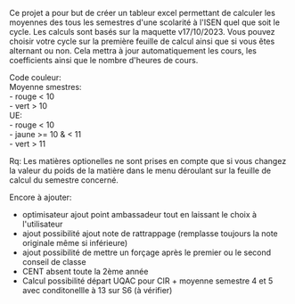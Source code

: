 Ce projet a pour but de créer un tableur excel permettant de calculer les moyennes des tous les semestres d'une scolarité à l'ISEN quel que soit le cycle. Les calculs sont basés sur la maquette v17/10/2023.
Vous pouvez choisir votre cycle sur la première feuille de calcul ainsi que si vous êtes alternant ou non. Cela mettra à jour automatiquement les cours, les coefficients ainsi que le nombre d'heures de cours.  

Code couleur:  
  Moyenne smestres:  
    - rouge < 10  
    - vert > 10  
  UE:  
    - rouge < 10  
    - jaune >= 10 & < 11  
    - vert > 11  

Rq: Les matières optionelles ne sont prises en compte que si vous changez la valeur du poids de la matière dans le menu déroulant sur la feuille de calcul du semestre concerné.





Encore à ajouter:
- optimisateur ajout point ambassadeur tout en laissant le choix à l'utilisateur
- ajout possibilité ajout note de rattrappage (remplasse toujours la note originale même si inférieure)
- ajout possibilité de mettre un forçage après le premier ou le second conseil de classe
- CENT absent toute la 2ème année
- Calcul possibilité départ UQAC pour CIR + moyenne semestre 4 et 5 avec conditonellle à 13 sur S6 (à vérifier)
